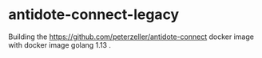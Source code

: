 # antidote-connect-legacy
Building the https://github.com/peterzeller/antidote-connect docker image with docker image golang 1.13 .
